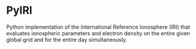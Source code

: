 # PyIRI
Python implementation of the International Reference Ionosphere (IRI) that evaluates ionospheric parameters and electron density on the entire given global grid and for the entire day simultaneously. 
